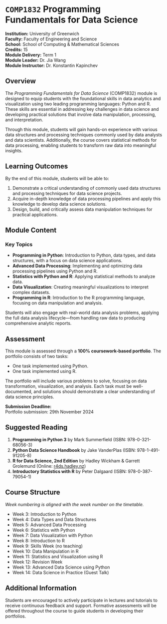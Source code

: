 # `COMP1832` Programming Fundamentals for Data Science

**Institution:** University of Greenwich  
**Faculty:** Faculty of Engineering and Science  
**School:** School of Computing & Mathematical Sciences  
**Credits:** 15  
**Module Delivery:** Term 1  
**Module Leader:** Dr. Jia Wang  
**Module Instructor:** Dr. Konstantin Kapinchev  

## Overview

The *Programming Fundamentals for Data Science* (COMP1832) module is designed to equip students with the foundational skills in data analytics and visualization using two leading programming languages: Python and R. These skills are essential in addressing key challenges in data science and developing practical solutions that involve data manipulation, processing, and interpretation.

Through this module, students will gain hands-on experience with various data structures and processing techniques commonly used by data analysts and data scientists. Additionally, the course covers statistical methods for data processing, enabling students to transform raw data into meaningful insights.

## Learning Outcomes

By the end of this module, students will be able to:

1. Demonstrate a critical understanding of commonly used data structures and processing techniques for data science projects.
2. Acquire in-depth knowledge of data processing pipelines and apply this knowledge to develop data science solutions.
3. Design, build, and critically assess data manipulation techniques for practical applications.

## Module Content

### Key Topics

- **Programming in Python**: Introduction to Python, data types, and data structures, with a focus on data science applications.
- **Advanced Data Processing**: Implementing and optimizing data processing pipelines using Python and R.
- **Statistics with Python and R**: Applying statistical methods to analyze data.
- **Data Visualization**: Creating meaningful visualizations to interpret complex datasets.
- **Programming in R**: Introduction to the R programming language, focusing on data manipulation and analysis.

Students will also engage with real-world data analysis problems, applying the full data analysis lifecycle—from handling raw data to producing comprehensive analytic reports.

## Assessment

This module is assessed through a **100% coursework-based portfolio**. The portfolio consists of two tasks:

- One task implemented using Python.
- One task implemented using R.

The portfolio will include various problems to solve, focusing on data transformation, visualization, and analysis. Each task must be well-documented, and solutions should demonstrate a clear understanding of data science principles.

**Submission Deadline:**  
Portfolio submission: 29th November 2024

## Suggested Reading

1. **Programming in Python 3** by Mark Summerfield (ISBN: 978-0-321-68056-3)
2. **Python Data Science Handbook** by Jake VanderPlas (ISBN: 978-1-491-91205-8)
3. **R for Data Science, 2nd Edition** by Hadley Wickham & Garrett Grolemund (Online: [r4ds.hadley.nz](https://r4ds.hadley.nz/))
4. **Introductory Statistics with R** by Peter Dalgaard (ISBN: 978-0-387-79054-1)

## Course Structure

*Week numbering is aligned with the week number on the timetable.*

- Week 3: Introduction to Python
- Week 4: Data Types and Data Structures
- Week 5: Advanced Data Processing
- Week 6: Statistics with Python
- Week 7: Data Visualization with Python
- Week 8: Introduction to R
- Week 9: Skills Week (no teaching)
- Week 10: Data Manipulation in R
- Week 11: Statistics and Visualization using R
- Week 12: Revision Week
- Week 13: Advanced Data Science using Python
- Week 14: Data Science in Practice (Guest Talk)

## Additional Information

Students are encouraged to actively participate in lectures and tutorials to receive continuous feedback and support. Formative assessments will be offered throughout the course to guide students in developing their portfolios.
